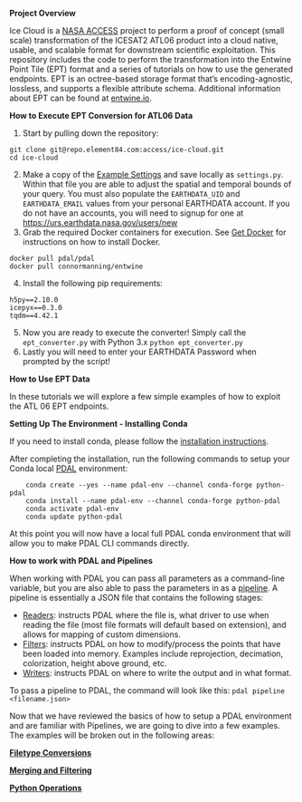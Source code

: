 **Project Overview**

Ice Cloud is a [NASA ACCESS](https://earthdata.nasa.gov/esds/competitive-programs/access) project to perform a proof of concept (small scale) transformation of the ICESAT2 ATL06 product into a cloud native, usable, and scalable format for downstream scientific exploitation. This repository includes the code to perform the transformation into the Entwine Point Tile (EPT) format and a series of tutorials on how to use the generated endpoints. EPT is an octree-based storage format that’s encoding-agnostic, lossless, and supports a flexible attribute schema. Additional information about EPT can be found at [entwine.io](https://entwine.io).

**How to Execute EPT Conversion for ATL06 Data**
1. Start by pulling down the repository: 
```
git clone git@repo.element84.com:access/ice-cloud.git
cd ice-cloud
```
2. Make a copy of the [Example Settings](settings.py.example) and save locally as `settings.py`.  Within that file you are able to adjust the spatial and temporal bounds of your query.  You must also populate the `EARTHDATA_UID` and `EARTHDATA_EMAIL` values from your personal EARTHDATA account. If you do not have an accounts, you will need to signup for one at https://urs.earthdata.nasa.gov/users/new
3. Grab the required Docker containers for execution.  See [Get Docker](https://docs.docker.com/get-docker/) for instructions on how to install Docker.
```
docker pull pdal/pdal
docker pull connormanning/entwine
```
4. Install the following pip requirements:
```
h5py==2.10.0
icepyx==0.3.0
tqdm==4.42.1
```
5. Now you are ready to execute the converter!  Simply call the `ept_converter.py` with Python 3.x
`python ept_converter.py`
6. Lastly you will need to enter your EARTHDATA Password when prompted by the script!

**How to Use EPT Data**

In these tutorials we will explore a few simple examples of how to exploit the ATL 06 EPT endpoints.

**Setting Up The Environment - Installing Conda**

If you need to install conda, please follow the [installation instructions](https://conda.io/projects/conda/en/latest/user-guide/install/index.html).

After completing the installation, run the following commands to setup your Conda local [PDAL](https://pdal.io/index.html) environment:

```
    conda create --yes --name pdal-env --channel conda-forge python-pdal
    conda install --name pdal-env --channel conda-forge python-pdal
    conda activate pdal-env
    conda update python-pdal
```

At this point you will now have a local full PDAL conda environment that will allow you to make PDAL CLI commands directly.

**How to work with PDAL and Pipelines**

When working with PDAL you can pass all parameters as a command-line variable, but you are also able to pass the parameters in as a [pipeline](https://pdal.io/pipeline.html).
A pipeline is essentially a  JSON file that contains the following stages:
- [Readers](https://pdal.io/stages/readers.html): instructs PDAL where the file is, what driver to use when reading the file (most file formats will default based on extension), and allows for mapping of custom dimensions.
- [Filters](https://pdal.io/stages/filters.html): instructs PDAL on how to modify/process the points that have been loaded into memory. Examples include reprojection, decimation, colorization, height above ground, etc.
- [Writers](https://pdal.io/stages/writers.html): instructs PDAL on where to write the output and in what format.

To pass a pipeline to PDAL, the command will look like this:
```pdal pipeline <filename.json>```


Now that we have reviewed the basics of how to setup a PDAL environment and are familiar with Pipelines, we are going to dive into a few examples.  The examples will be broken out in the following areas:

**[Filetype Conversions](tutorials/filetype_tutorial.md)**

**[Merging and Filtering](tutorials/merging_filtering_tutorial.md)**

**[Python Operations](tutorials/python_operations_tutorial.md)**